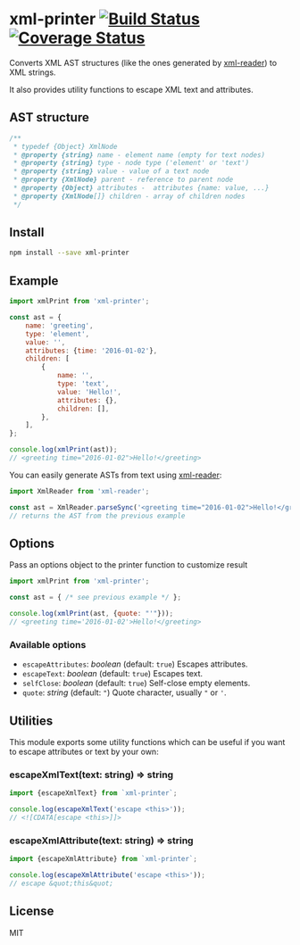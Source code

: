 # xml-printer [![Build Status](https://travis-ci.org/pladaria/xml-printer.svg)](https://travis-ci.org/pladaria/xml-printer) [![Coverage Status](https://coveralls.io/repos/github/pladaria/xml-printer/badge.svg?branch=master)](https://coveralls.io/github/pladaria/xml-printer?branch=master)

Converts XML AST structures (like the ones generated by [xml-reader](https://www.github.com/pladaria/xml-reader)) to XML strings.

It also provides utility functions to escape XML text and attributes.

## AST structure

```javascript
/**
 * typedef {Object} XmlNode
 * @property {string} name - element name (empty for text nodes)
 * @property {string} type - node type ('element' or 'text')
 * @property {string} value - value of a text node
 * @property {XmlNode} parent - reference to parent node
 * @property {Object} attributes -  attributes {name: value, ...}
 * @property {XmlNode[]} children - array of children nodes
 */
```
## Install

```bash
npm install --save xml-printer
```

## Example

```javascript
import xmlPrint from 'xml-printer';

const ast = {
    name: 'greeting',
    type: 'element',
    value: '',
    attributes: {time: '2016-01-02'},
    children: [
        {
            name: '',
            type: 'text',
            value: 'Hello!',
            attributes: {},
            children: [],
        },
    ],
};

console.log(xmlPrint(ast));
// <greeting time="2016-01-02">Hello!</greeting>
```

You can easily generate ASTs from text using [xml-reader](https://www.github.com/pladaria/xml-reader):

```javascript
import XmlReader from 'xml-reader';

const ast = XmlReader.parseSync('<greeting time="2016-01-02">Hello!</greeting>');
// returns the AST from the previous example
```

## Options

Pass an options object to the printer function to customize result

```javascript
import xmlPrint from 'xml-printer';

const ast = { /* see previous example */ };

console.log(xmlPrint(ast, {quote: "'"}));
// <greeting time='2016-01-02'>Hello!</greeting>
```

### Available options

- `escapeAttributes`: *boolean* (default: `true`) Escapes attributes.
- `escapeText`: *boolean* (default: `true`) Escapes text.
- `selfClose`: *boolean* (default: `true`) Self-close empty elements.
- `quote`: *string* (default: `"`) Quote character, usually `"` or `'`.

## Utilities

This module exports some utility functions which can be useful if you want to escape attributes or text by your own:

### escapeXmlText(text: string) => string

```javascript
import {escapeXmlText} from `xml-printer`;

console.log(escapeXmlText('escape <this>'));
// <![CDATA[escape <this>]]>
```

### escapeXmlAttribute(text: string) => string

```javascript
import {escapeXmlAttribute} from `xml-printer`;

console.log(escapeXmlAttribute('escape <this>'));
// escape &quot;this&quot;
```

## License

MIT
